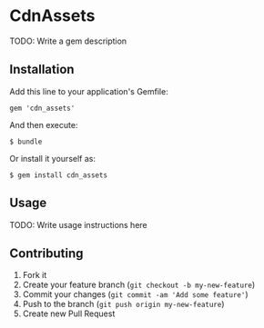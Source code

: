 # CdnAssets

TODO: Write a gem description

## Installation

Add this line to your application's Gemfile:

    gem 'cdn_assets'

And then execute:

    $ bundle

Or install it yourself as:

    $ gem install cdn_assets

## Usage

TODO: Write usage instructions here

## Contributing

1. Fork it
2. Create your feature branch (`git checkout -b my-new-feature`)
3. Commit your changes (`git commit -am 'Add some feature'`)
4. Push to the branch (`git push origin my-new-feature`)
5. Create new Pull Request
